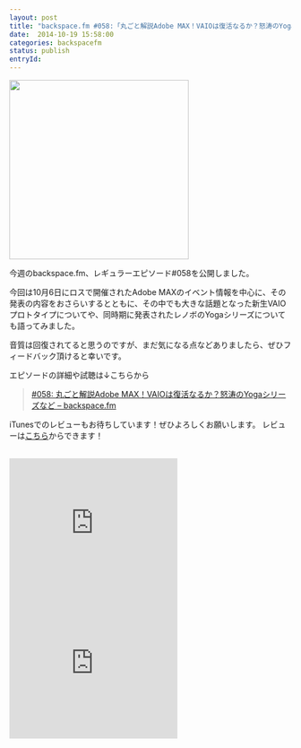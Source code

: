 ```yaml
---
layout: post
title: "backspace.fm #058:「丸ごと解説Adobe MAX！VAIOは復活なるか？怒涛のYogaシリーズなど」を公開しました"
date:  2014-10-19 15:58:00
categories: backspacefm
status: publish
entryId:
---
```

<img src='http://farm8.staticflickr.com/7360/12921002865_35bffd8859_c.jpg' width='320px'>

今週のbackspace.fm、レギュラーエピソード#058を公開しました。

今回は10月6日にロスで開催されたAdobe MAXのイベント情報を中心に、その発表の内容をおさらいするとともに、その中でも大きな話題となった新生VAIOプロトタイプについてや、同時期に発表されたレノボのYogaシリーズについても語ってみました。

音質は回復されてると思うのですが、まだ気になる点などありましたら、ぜひフィードバック頂けると幸いです。

エピソードの詳細や試聴は↓こちらから

> [#058: 丸ごと解説Adobe MAX！VAIOは復活なるか？怒涛のYogaシリーズなど – backspace.fm](http://backspace.fm/episode/058/)

iTunesでのレビューもお待ちしています！ぜひよろしくお願いします。
レビューは[こちら](https://itunes.apple.com/jp/podcast/backspace.fm/id830709730)からできます！

<br>
<iframe src="http://rcm-fe.amazon-adsystem.com/e/cm?t=driftking-22&o=9&p=12&l=bn1&mode=videogames-jp&browse=637394&fc1=000000&lt1=_blank&lc1=3366FF&bg1=FFFFFF&f=ifr" marginwidth="0" marginheight="0" width="300" height="250" border="0" frameborder="0" style="border:none;" scrolling="no"></iframe>
<iframe src="http://rcm-fe.amazon-adsystem.com/e/cm?t=driftking-22&o=9&p=12&l=bn1&mode=computers-jp&browse=2127209051&fc1=000000&lt1=_blank&lc1=3366FF&bg1=FFFFFF&f=ifr" marginwidth="0" marginheight="0" width="300" height="250" border="0" frameborder="0" style="border:none;" scrolling="no"></iframe>
